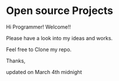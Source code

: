 # Open source Projects

Hi Programmer! Welcome!!

Please have a look into my ideas and works.

Feel free to Clone my repo.

Thanks,

updated on March 4th midnight
